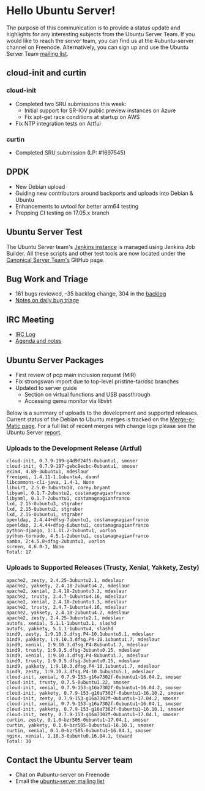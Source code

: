 # Hello Ubuntu Server!
The purpose of this communication is to provide a status update and highlights for any interesting subjects from the Ubuntu Server Team. If you would like to reach the server team, you can find us at the #ubuntu-server channel on Freenode. Alternatively, you can sign up and use the Ubuntu Server Team [mailing list](https://lists.ubuntu.com/mailman/listinfo/ubuntu-server).

## cloud-init and curtin
### cloud-init
- Completed two SRU submissions this week:
  - Initial support for SR-IOV public preview instances on Azure
  - Fix apt-get race conditions at startup on AWS
- Fix NTP integration tests on Artful

### curtin
- Completed SRU submission (LP: #1697545)

## DPDK
- New Debian upload
- Guiding new contributors around backports and uploads into Debian & Ubuntu
- Enhancements to uvtool for better arm64 testing
- Prepping CI testing on 17.05.x branch

## Ubuntu Server Test
The Ubuntu Server team's [Jenkins instance](https://jenkins.ubuntu.com/server/)
is managed using Jenkins Job Builder. All these scripts and other test tools
are now located under the [Canonical Server Team's](https://github.com/canonical-server)
GitHub page.

## Bug Work and Triage
- 161 bugs reviewed, -35 backlog change, 304 in the [backlog](https://bugs.launchpad.net/~ubuntu-server/+subscribedbugs)
- [Notes on daily bug triage](https://wiki.ubuntu.com/ServerTeam/KnowledgeBase#Bug_Triage)

## IRC Meeting
- [IRC Log](https://ubottu.com/meetingology/logs/ubuntu-meeting/2017/ubuntu-meeting.2017-06-27-16.00.html)
- [Agenda and notes](https://wiki.ubuntu.com/ServerTeam/Meeting)

## Ubuntu Server Packages
- First review of pcp main inclusion request (MIR)
- Fix strongswan import due to top-level pristine-tar/dsc branches
- Updated to server guide
  - Section on virtual functions and USB passthrough
  - Accessing qemu monitor via libvirt

Below is a summary of uploads to the development and supported releases. Current status of the Debian to Ubuntu merges is tracked on the [Merge-o-Matic page](https://merges.ubuntu.com/main.html). For a full list of recent merges with change logs please see the Ubuntu Server [report](http://reqorts.qa.ubuntu.com/reports/ubuntu-server/merges.html).

### Uploads to the Development Release (Artful)
```
cloud-init, 0.7.9-199-g4d9f24f5-0ubuntu1, smoser
cloud-init, 0.7.9-197-gebc9ecbc-0ubuntu1, smoser
exim4, 4.89-3ubuntu1, mdeslaur
freeipmi, 1.4.11-1.1ubuntu4, dannf
libcommons-cli-java, 1.4-1, None
libvirt, 2.5.0-3ubuntu10, corey.bryant
libyaml, 0.1.7-2ubuntu2, costamagnagianfranco
libyaml, 0.1.7-2ubuntu1, costamagnagianfranco
lxd, 2.15-0ubuntu3, stgraber
lxd, 2.15-0ubuntu2, stgraber
lxd, 2.15-0ubuntu1, stgraber
openldap, 2.4.44+dfsg-7ubuntu1, costamagnagianfranco
openldap, 2.4.44+dfsg-6ubuntu1, costamagnagianfranco
python-django, 1:1.11.2-2ubuntu1, vorlon
python-tornado, 4.5.1-2ubuntu1, costamagnagianfranco
samba, 2:4.5.8+dfsg-2ubuntu3, vorlon
screen, 4.6.0-1, None
Total: 17
```

### Uploads to Supported Releases (Trusty, Xenial, Yakkety, Zesty)
```
apache2, zesty, 2.4.25-3ubuntu2.1, mdeslaur
apache2, yakkety, 2.4.18-2ubuntu4.2, mdeslaur
apache2, xenial, 2.4.18-2ubuntu3.3, mdeslaur
apache2, trusty, 2.4.7-1ubuntu4.16, mdeslaur
apache2, xenial, 2.4.18-2ubuntu3.3, mdeslaur
apache2, trusty, 2.4.7-1ubuntu4.16, mdeslaur
apache2, yakkety, 2.4.18-2ubuntu4.2, mdeslaur
apache2, zesty, 2.4.25-3ubuntu2.1, mdeslaur
autofs, xenial, 5.1.1-1ubuntu3.1, slashd
autofs, yakkety, 5.1.1-1ubuntu4, slashd
bind9, zesty, 1:9.10.3.dfsg.P4-10.1ubuntu5.1, mdeslaur
bind9, yakkety, 1:9.10.3.dfsg.P4-10.1ubuntu1.7, mdeslaur
bind9, xenial, 1:9.10.3.dfsg.P4-8ubuntu1.7, mdeslaur
bind9, trusty, 1:9.9.5.dfsg-3ubuntu0.15, mdeslaur
bind9, xenial, 1:9.10.3.dfsg.P4-8ubuntu1.7, mdeslaur
bind9, trusty, 1:9.9.5.dfsg-3ubuntu0.15, mdeslaur
bind9, yakkety, 1:9.10.3.dfsg.P4-10.1ubuntu1.7, mdeslaur
bind9, zesty, 1:9.10.3.dfsg.P4-10.1ubuntu5.1, mdeslaur
cloud-init, xenial, 0.7.9-153-g16a7302f-0ubuntu1~16.04.2, smoser
cloud-init, trusty, 0.7.5-0ubuntu1.22, smoser
cloud-init, xenial, 0.7.9-153-g16a7302f-0ubuntu1~16.04.2, smoser
cloud-init, yakkety, 0.7.9-153-g16a7302f-0ubuntu1~16.10.2, smoser
cloud-init, zesty, 0.7.9-153-g16a7302f-0ubuntu1~17.04.2, smoser
cloud-init, xenial, 0.7.9-153-g16a7302f-0ubuntu1~16.04.1, smoser
cloud-init, yakkety, 0.7.9-153-g16a7302f-0ubuntu1~16.10.1, smoser
cloud-init, zesty, 0.7.9-153-g16a7302f-0ubuntu1~17.04.1, smoser
curtin, zesty, 0.1.0~bzr505-0ubuntu1~17.04.1, smoser
curtin, yakkety, 0.1.0~bzr505-0ubuntu1~16.10.1, smoser
curtin, xenial, 0.1.0~bzr505-0ubuntu1~16.04.1, smoser
nginx, xenial, 1.10.3-0ubuntu0.16.04.1, teward
Total: 30
```

## Contact the Ubuntu Server team
* Chat on #ubuntu-server on Freenode
* Email the [ubuntu-server mailing list](https://lists.ubuntu.com/mailman/listinfo/ubuntu-server)
